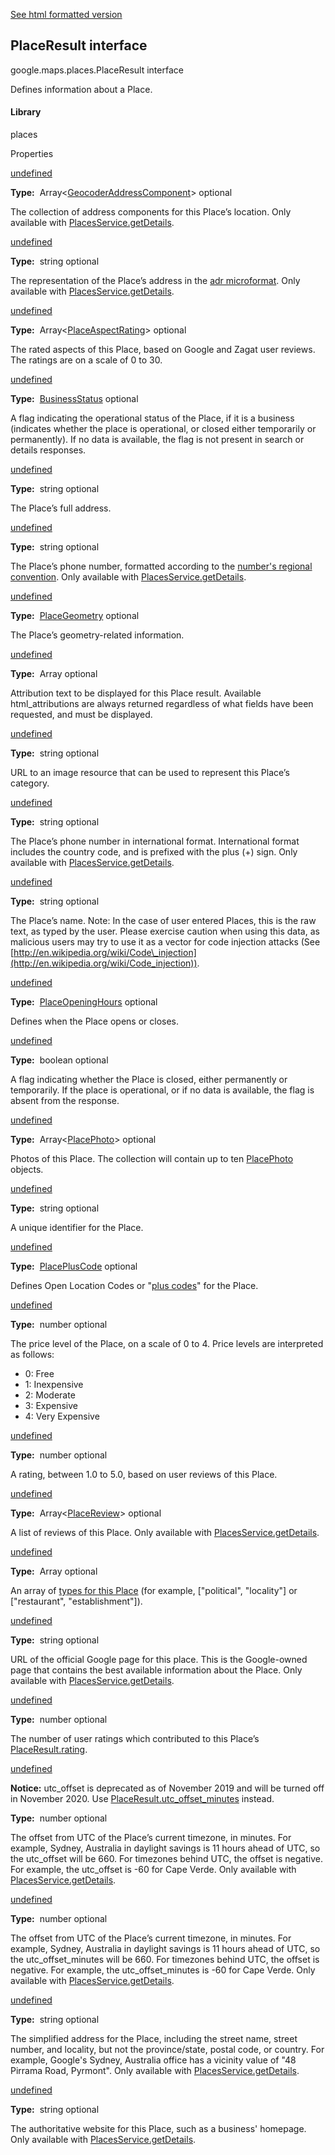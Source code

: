 [See html formatted version](https://huasofoundries.github.io/google-maps-documentation/PlaceResult.html)

PlaceResult interface
---------------------

google.maps.places.PlaceResult interface

Defines information about a Place.

#### Library

places

Properties

[undefined](#PlaceResult.address_components)

**Type:**  Array<[GeocoderAddressComponent](/maps/documentation/javascript/reference/3.40/geocoder#GeocoderAddressComponent)\> optional

The collection of address components for this Place’s location. Only available with [PlacesService.getDetails](PlacesService.md).

[undefined](#PlaceResult.adr_address)

**Type:**  string optional

The representation of the Place’s address in the [adr microformat](http://microformats.org/wiki/adr). Only available with [PlacesService.getDetails](PlacesService.md).

[undefined](#PlaceResult.aspects)

**Type:**  Array<[PlaceAspectRating](/maps/documentation/javascript/reference/3.40/places-service#PlaceAspectRating)\> optional

The rated aspects of this Place, based on Google and Zagat user reviews. The ratings are on a scale of 0 to 30.

[undefined](#PlaceResult.business_status)

**Type:**  [BusinessStatus](/maps/documentation/javascript/reference/3.40/places-service#BusinessStatus) optional

A flag indicating the operational status of the Place, if it is a business (indicates whether the place is operational, or closed either temporarily or permanently). If no data is available, the flag is not present in search or details responses.

[undefined](#PlaceResult.formatted_address)

**Type:**  string optional

The Place’s full address.

[undefined](#PlaceResult.formatted_phone_number)

**Type:**  string optional

The Place’s phone number, formatted according to the [number's regional convention](http://en.wikipedia.org/wiki/Local_conventions_for_writing_telephone_numbers). Only available with [PlacesService.getDetails](PlacesService.md).

[undefined](#PlaceResult.geometry)

**Type:**  [PlaceGeometry](/maps/documentation/javascript/reference/3.40/places-service#PlaceGeometry) optional

The Place’s geometry-related information.

[undefined](#PlaceResult.html_attributions)

**Type:**  Array<string> optional

Attribution text to be displayed for this Place result. Available html\_attributions are always returned regardless of what fields have been requested, and must be displayed.

[undefined](#PlaceResult.icon)

**Type:**  string optional

URL to an image resource that can be used to represent this Place’s category.

[undefined](#PlaceResult.international_phone_number)

**Type:**  string optional

The Place’s phone number in international format. International format includes the country code, and is prefixed with the plus (+) sign. Only available with [PlacesService.getDetails](PlacesService.md).

[undefined](#PlaceResult.name)

**Type:**  string optional

The Place’s name. Note: In the case of user entered Places, this is the raw text, as typed by the user. Please exercise caution when using this data, as malicious users may try to use it as a vector for code injection attacks (See [http://en.wikipedia.org/wiki/Code\_injection](http://en.wikipedia.org/wiki/Code_injection)).

[undefined](#PlaceResult.opening_hours)

**Type:**  [PlaceOpeningHours](/maps/documentation/javascript/reference/3.40/places-service#PlaceOpeningHours) optional

Defines when the Place opens or closes.

[undefined](#PlaceResult.permanently_closed)

**Type:**  boolean optional

A flag indicating whether the Place is closed, either permanently or temporarily. If the place is operational, or if no data is available, the flag is absent from the response.

[undefined](#PlaceResult.photos)

**Type:**  Array<[PlacePhoto](/maps/documentation/javascript/reference/3.40/places-service#PlacePhoto)\> optional

Photos of this Place. The collection will contain up to ten [PlacePhoto](/maps/documentation/javascript/reference/3.40/places-service#PlacePhoto) objects.

[undefined](#PlaceResult.place_id)

**Type:**  string optional

A unique identifier for the Place.

[undefined](#PlaceResult.plus_code)

**Type:**  [PlacePlusCode](/maps/documentation/javascript/reference/3.40/places-service#PlacePlusCode) optional

Defines Open Location Codes or "[plus codes](https://plus.codes/)" for the Place.

[undefined](#PlaceResult.price_level)

**Type:**  number optional

The price level of the Place, on a scale of 0 to 4. Price levels are interpreted as follows:

*   0: Free
*   1: Inexpensive
*   2: Moderate
*   3: Expensive
*   4: Very Expensive

[undefined](#PlaceResult.rating)

**Type:**  number optional

A rating, between 1.0 to 5.0, based on user reviews of this Place.

[undefined](#PlaceResult.reviews)

**Type:**  Array<[PlaceReview](/maps/documentation/javascript/reference/3.40/places-service#PlaceReview)\> optional

A list of reviews of this Place. Only available with [PlacesService.getDetails](PlacesService.md).

[undefined](#PlaceResult.types)

**Type:**  Array<string> optional

An array of [types for this Place](/places/supported_types) (for example, \["political", "locality"\] or \["restaurant", "establishment"\]).

[undefined](#PlaceResult.url)

**Type:**  string optional

URL of the official Google page for this place. This is the Google-owned page that contains the best available information about the Place. Only available with [PlacesService.getDetails](PlacesService.md).

[undefined](#PlaceResult.user_ratings_total)

**Type:**  number optional

The number of user ratings which contributed to this Place’s [PlaceResult.rating](PlaceResult.md).

[undefined](#PlaceResult.utc_offset)

**Notice:** utc\_offset is deprecated as of November 2019 and will be turned off in November 2020. Use [PlaceResult.utc\_offset\_minutes](PlaceResult.md) instead.

**Type:**  number optional

The offset from UTC of the Place’s current timezone, in minutes. For example, Sydney, Australia in daylight savings is 11 hours ahead of UTC, so the utc\_offset will be 660. For timezones behind UTC, the offset is negative. For example, the utc\_offset is \-60 for Cape Verde. Only available with [PlacesService.getDetails](PlacesService.md).

[undefined](#PlaceResult.utc_offset_minutes)

**Type:**  number optional

The offset from UTC of the Place’s current timezone, in minutes. For example, Sydney, Australia in daylight savings is 11 hours ahead of UTC, so the utc\_offset\_minutes will be 660. For timezones behind UTC, the offset is negative. For example, the utc\_offset\_minutes is \-60 for Cape Verde. Only available with [PlacesService.getDetails](PlacesService.md).

[undefined](#PlaceResult.vicinity)

**Type:**  string optional

The simplified address for the Place, including the street name, street number, and locality, but not the province/state, postal code, or country. For example, Google's Sydney, Australia office has a vicinity value of "48 Pirrama Road, Pyrmont". Only available with [PlacesService.getDetails](PlacesService.md).

[undefined](#PlaceResult.website)

**Type:**  string optional

The authoritative website for this Place, such as a business' homepage. Only available with [PlacesService.getDetails](PlacesService.md).